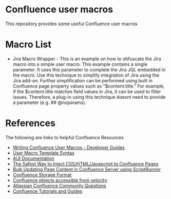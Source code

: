 # Confluence user macros
This repository provides some useful Confluence user macros

# Macro List

* Jira Macro Wrapper - This is an example on how to obfuscate the Jira macro into a simple user macro. This example contains a single parameter. It uses this parameter to complete the Jira JQL embedded in the macro. Use this technique to simplify integration of Jira using the Jira add-on. Further simplification can be performed using built in Confluence page property values such as "$content.title." For example, if the $content.title matches field values in Jira, it can be used to filter issues. Therefore, a plug-in using this technique doesnt need to provide a parameter (e.g. ## @noparams).

# References
The following are links to helpful Confluence Resources

* [Writing Confluence User Macros - Developer Guides](https://developer.atlassian.com/server/confluence/confluence-user-macro-guide/)
* [User Macro Template Syntax](https://confluence.atlassian.com/doc/user-macro-template-syntax-223906130.html)
* [AUI Documentation](https://docs.atlassian.com/aui/)
* [The Safest Way to Inject CSS/HTML/Javascript to Confluence Pages](https://blog.servicerocket.com/adoption/the-safest-way-to-inject-css/html/javascript-to-confluence-pages)
* [Bulk Updating Page Content in Confluence Server using ScriptRunner](https://community.atlassian.com/t5/Confluence-articles/Bulk-Updating-Page-Content-in-Confluence-Server-using/ba-p/1385821)
* [Confluence Storage Format](https://confluence.atlassian.com/doc/confluence-storage-format-790796544.html)
* [Confluence objects accessible from velocity](https://developer.atlassian.com/server/confluence/confluence-objects-accessible-from-velocity/)
* [Atlassian Confluence Community Questions](https://community.atlassian.com/t5/Confluence-questions/qa-p/confluence-questions)
* [Confluence Tutorials and Guides](https://developer.atlassian.com/server/confluence/tutorials-and-guides/)



